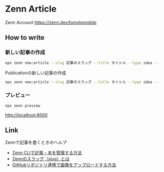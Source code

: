 # Zenn Article
Zenn Account <https://zenn.dev/tomotomobile>

## How to write

### 新しい記事の作成

```zsh
npx zenn new:article --slug 記事のスラッグ --title タイトル --type idea --emoji ✨
```

Publicationの新しい記事の作成

```zsh
npx zenn new:article --slug 記事のスラッグ --title タイトル --type idea --emoji ✨ --publication-name booost
```

### プレビュー

```zsh
npx zenn preview
```

<http://localhost:8000>



## Link
Zennで記事を書くときのヘルプ

- [Zenn CLIで記事・本を管理する方法](https://zenn.dev/zenn/articles/zenn-cli-guide)
- [Zennのスラッグ（slug）とは](https://zenn.dev/zenn/articles/what-is-slug)
- [GitHubリポジトリ連携で画像をアップロードする方法](https://zenn.dev/zenn/articles/deploy-github-images)

